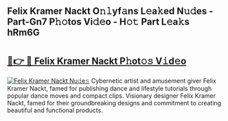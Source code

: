 ## Felix Kramer Nackt O𝚗𝚕yf𝚊ns L𝚎a𝚔ed N𝚞𝚍es - Part-Gn7 P𝚑𝚘tos Vi𝚍𝚎o - H𝚘𝚝 Part L𝚎a𝚔s hRm6G

# <h2><a href="http://kf6xysm.oniu.top/?m=Felix+Kramer+Nackt">🔗👉 🔴 Felix Kramer Nackt P𝚑ot𝚘𝚜 V𝚒d𝚎o</a></h2>

[![Felix Kramer Nackt Nu𝚍e𝚜](https://i.imgur.com/0qMVB7G.gif)](http://kf6xysm.oniu.top/?m=Felix+Kramer+Nackt)
Cybernetic artist and amusement giver Felix Kramer Nackt, famed for publishing dance and lifestyle tutorials through popular dance moves and compact clips. Visionary designer Felix Kramer Nackt, famed for their groundbreaking designs and commitment to creating beautiful and functional products.  
